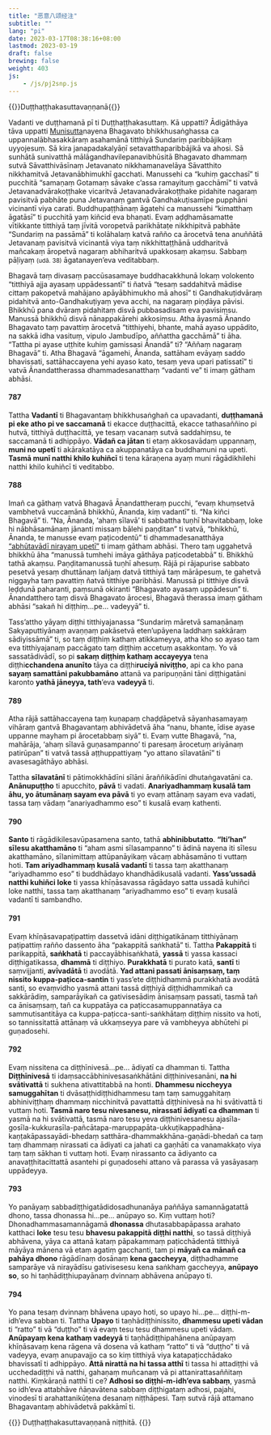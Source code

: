 ```yaml
---
title: "恶意八颂经注"
subtitle: ""
lang: "pi"
date: 2023-03-17T08:38:16+08:00
lastmod: 2023-03-19
draft: false
brewing: false
weight: 403
js:
    - /js/pj2snp.js
---
```


{{<subtitle>}}Duṭṭhaṭṭhakasuttavaṇṇanā{{</subtitle>}}

Vadanti ve duṭṭhamanā pī ti Duṭṭhaṭṭhakasuttaṃ. Kā uppatti? Ādigāthāya tāva uppatti [Munisutta](../112/)nayena Bhagavato bhikkhusaṅghassa ca uppannalābhasakkāraṃ asahamānā titthiyā Sundariṃ paribbājikaṃ uyyojesuṃ. Sā kira janapadakalyāṇī setavatthaparibbājikā va ahosi. Sā sunhātā sunivatthā mālāgandhavilepanavibhūsitā Bhagavato dhammaṃ sutvā Sāvatthivāsīnaṃ Jetavanato nikkhamanavelāya Sāvatthito nikkhamitvā Jetavanābhimukhī gacchati. Manussehi ca “kuhiṃ gacchasī” ti pucchitā “samaṇaṃ Gotamaṃ sāvake c’assa ramayituṃ gacchāmī” ti vatvā Jetavanadvārakoṭṭhake vicaritvā Jetavanadvārakoṭṭhake pidahite nagaraṃ pavisitvā pabhāte puna Jetavanaṃ gantvā Gandhakuṭisamīpe pupphāni vicinantī viya carati. Buddhupaṭṭhānaṃ āgatehi ca manussehi “kimatthaṃ āgatāsī” ti pucchitā yaṃ kiñcid eva bhaṇati. Evaṃ aḍḍhamāsamatte vītikkante titthiyā taṃ jīvitā voropetvā parikhātaṭe nikkhipitvā pabhāte “Sundariṃ na passāmā” ti kolāhalaṃ katvā rañño ca ārocetvā tena anuññātā Jetavanaṃ pavisitvā vicinantā viya taṃ nikkhittaṭṭhānā uddharitvā mañcakaṃ āropetvā nagaraṃ abhiharitvā upakkosaṃ akaṃsu. Sabbaṃ pāḷiyaṃ <small>(udā. 38)</small> āgatanayen’eva veditabbaṃ.

Bhagavā taṃ divasaṃ paccūsasamaye buddhacakkhunā lokaṃ volokento “titthiyā ajja ayasaṃ uppādessantī” ti ñatvā “tesaṃ saddahitvā mādise cittaṃ pakopetvā mahājano apāyābhimukho mā ahosī” ti Gandhakuṭidvāraṃ pidahitvā anto-Gandhakuṭiyaṃ yeva acchi, na nagaraṃ piṇḍāya pāvisi. Bhikkhū pana dvāraṃ pidahitaṃ disvā pubbasadisam eva pavisiṃsu. Manussā bhikkhū disvā nānappakārehi akkosiṃsu. Atha āyasmā Ānando Bhagavato taṃ pavattiṃ ārocetvā “titthiyehi, bhante, mahā ayaso uppādito, na sakkā idha vasituṃ, vipulo Jambudīpo, aññattha gacchāmā” ti āha. “Tattha pi ayase uṭṭhite kuhiṃ gamissasi Ānandā” ti? “Aññaṃ nagaraṃ Bhagavā” ti. Atha Bhagavā “āgamehi, Ānanda, sattāham evāyaṃ saddo bhavissati, sattāhaccayena yehi ayaso kato, tesaṃ yeva upari patissatī” ti vatvā Ānandattherassa dhammadesanatthaṃ “vadanti ve” ti imaṃ gātham abhāsi.

#### 787

Tattha **Vadantī** ti Bhagavantaṃ bhikkhusaṅghañ ca upavadanti, **duṭṭhamanā pi eke atho pi ve saccamanā** ti ekacce duṭṭhacittā, ekacce tathasaññino pi hutvā, titthiyā duṭṭhacittā, ye tesaṃ vacanaṃ sutvā saddahiṃsu, te saccamanā ti adhippāyo. **Vādañ ca jātan** ti etaṃ akkosavādaṃ uppannaṃ, **muni no upetī** ti akārakatāya ca akuppanatāya ca buddhamuni na upeti. **Tasmā munī natthi khilo kuhiñcī** ti tena kāraṇena ayaṃ muni rāgādikhilehi natthi khilo kuhiñcī ti veditabbo.

#### 788

Imañ ca gāthaṃ vatvā Bhagavā Ānandattheraṃ pucchi, “evaṃ khuṃsetvā vambhetvā vuccamānā bhikkhū, Ānanda, kiṃ vadantī” ti. “Na kiñci Bhagavā” ti. “Na, Ānanda, ‘ahaṃ sīlavā’ ti sabbattha tuṇhī bhavitabbaṃ, loke hi nābhāsamānaṃ jānanti missaṃ bālehi paṇḍitan” ti vatvā, “bhikkhū, Ānanda, te manusse evaṃ paṭicodentū” ti dhammadesanatthāya [“abhūtavādī nirayaṃ upetī”](../310/#667) ti imaṃ gātham abhāsi. Thero taṃ uggahetvā bhikkhū āha “manussā tumhehi imāya gāthāya paṭicodetabbā” ti. Bhikkhū tathā akaṃsu. Paṇḍitamanussā tuṇhī ahesuṃ. Rājā pi rājapurise sabbato pesetvā yesaṃ dhuttānaṃ lañjaṃ datvā titthiyā taṃ mārāpesuṃ, te gahetvā niggayha taṃ pavattiṃ ñatvā titthiye paribhāsi. Manussā pi titthiye disvā leḍḍunā paharanti, paṃsunā okiranti “Bhagavato ayasaṃ uppādesun” ti. Ānandatthero taṃ disvā Bhagavato ārocesi, Bhagavā therassa imaṃ gātham abhāsi “sakañ hi diṭṭhiṃ…pe… vadeyyā” ti.

Tass’attho yāyaṃ diṭṭhi titthiyajanassa “Sundariṃ māretvā samaṇānaṃ Sakyaputtiyānaṃ avaṇṇaṃ pakāsetvā eten’upāyena laddhaṃ sakkāraṃ sādiyissāmā” ti, so taṃ diṭṭhiṃ kathaṃ atikkameyya, atha kho so ayaso tam eva titthiyajanaṃ paccāgato taṃ diṭṭhiṃ accetuṃ asakkontaṃ. Yo vā sassatādivādī, so pi **sakaṃ diṭṭhiṃ kathaṃ accayeyya** tena diṭṭhi**cchandena anunīto** tāya ca diṭṭhi**ruciyā niviṭṭho**, api ca kho pana **sayaṃ samattāni pakubbamāno** attanā va paripuṇṇāni tāni diṭṭhigatāni karonto **yathā jāneyya, tath**’eva **vadeyyā** ti.

#### 789

Atha rājā sattāhaccayena taṃ kuṇapaṃ chaḍḍāpetvā sāyanhasamayaṃ vihāraṃ gantvā Bhagavantaṃ abhivādetvā āha “nanu, bhante, īdise ayase uppanne mayham pi ārocetabbaṃ siyā” ti. Evaṃ vutte Bhagavā, “na, mahārāja, ‘ahaṃ sīlavā guṇasampanno’ ti paresaṃ ārocetuṃ ariyānaṃ patirūpan” ti vatvā tassā aṭṭhuppattiyaṃ “yo attano sīlavatānī” ti avasesagāthāyo abhāsi.

Tattha **sīlavatānī** ti pātimokkhādīni sīlāni āraññikādīni dhutaṅgavatāni ca. **Anānupuṭṭho** ti apucchito, **pāvā** ti vadati. **Anariyadhammaṃ kusalā tam āhu, yo ātumānaṃ sayam eva pāvā** ti yo evaṃ attānaṃ sayam eva vadati, tassa taṃ vādaṃ “anariyadhammo eso” ti kusalā evaṃ kathenti.

#### 790

**Santo** ti rāgādikilesavūpasamena santo, tathā **abhinibbutatto**. **“Iti’han” sīlesu akatthamāno** ti “aham asmi sīlasampanno” ti ādinā nayena iti sīlesu akatthamāno, sīlanimittaṃ attūpanāyikaṃ vācaṃ abhāsamāno ti vuttaṃ hoti. **Tam ariyadhammaṃ kusalā vadantī** ti tassa taṃ akatthanaṃ “ariyadhammo eso” ti buddhādayo khandhādikusalā vadanti. **Yass’ussadā natthi kuhiñci loke** ti yassa khīṇāsavassa rāgādayo satta ussadā kuhiñci loke natthi, tassa taṃ akatthanaṃ “ariyadhammo eso” ti evaṃ kusalā vadantī ti sambandho.

#### 791

Evaṃ khīṇāsavapaṭipattiṃ dassetvā idāni diṭṭhigatikānaṃ titthiyānaṃ paṭipattiṃ rañño dassento āha “pakappitā saṅkhatā” ti. Tattha **Pakappitā** ti parikappitā, **saṅkhatā** ti paccayābhisaṅkhatā, **yassā** ti yassa kassaci diṭṭhigatikassa, **dhammā** ti diṭṭhiyo. **Purakkhatā** ti purato katā, **santī** ti saṃvijjanti, **avīvadātā** ti avodātā. **Yad attani passati ānisaṃsaṃ, taṃ nissito kuppa-paṭicca-santin** ti yass’ete diṭṭhidhammā purakkhatā avodātā santi, so evaṃvidho yasmā attani tassā diṭṭhiyā diṭṭhidhammikañ ca sakkārādiṃ, samparāyikañ ca gativisesādiṃ ānisaṃsaṃ passati, tasmā tañ ca ānisaṃsaṃ, tañ ca kuppatāya ca paṭiccasamuppannatāya ca sammutisantitāya ca kuppa-paṭicca-santi-saṅkhātaṃ diṭṭhiṃ nissito va hoti, so tannissitattā attānaṃ vā ukkaṃseyya pare vā vambheyya abhūtehi pi guṇadosehi.

#### 792

Evaṃ nissitena ca diṭṭhīnivesā…pe… ādiyatī ca dhamman ti. Tattha **Diṭṭhīnivesā** ti idaṃsaccābhinivesasaṅkhātāni diṭṭhinivesanāni, **na hi svātivattā** ti sukhena ativattitabbā na honti. **Dhammesu niccheyya samuggahītan** ti dvāsaṭṭhidiṭṭhidhammesu taṃ taṃ samuggahitaṃ abhiniviṭṭhaṃ dhammaṃ nicchinitvā pavattattā diṭṭhinivesā na hi svātivattā ti vuttaṃ hoti. **Tasmā naro tesu nivesanesu, nirassatī ādiyatī ca dhamman** ti yasmā na hi svātivattā, tasmā naro tesu yeva diṭṭhinivesanesu ajasīla-gosīla-kukkurasīla-pañcātapa-maruppapāta-ukkuṭikappadhāna-kaṇṭakāpassayādi-bhedaṃ satthāra-dhammakkhāna-gaṇādi-bhedañ ca taṃ taṃ dhammaṃ nirassati ca ādiyati ca jahati ca gaṇhāti ca vanamakkaṭo viya taṃ taṃ sākhan ti vuttaṃ hoti. Evaṃ nirassanto ca ādiyanto ca anavaṭṭhitacittattā asantehi pi guṇadosehi attano vā parassa vā yasāyasaṃ uppādeyya.

#### 793

Yo panāyaṃ sabbadiṭṭhigatādidosadhunanāya paññāya samannāgatattā dhono, tassa dhonassa hi…pe… anūpayo so. Kiṃ vuttaṃ hoti? Dhonadhammasamannāgamā **dhonassa** dhutasabbapāpassa arahato katthaci **loke** tesu tesu **bhavesu pakappitā diṭṭhi natthi**, so tassā diṭṭhiyā abhāvena, yāya ca attanā kataṃ pāpakammaṃ paṭicchādentā titthiyā māyāya mānena vā etaṃ agatiṃ gacchanti, tam pi **māyañ ca mānañ ca pahāya dhono** rāgādīnaṃ dosānaṃ **kena gaccheyya**, diṭṭhadhamme samparāye vā nirayādīsu gativisesesu kena saṅkhaṃ gaccheyya, **anūpayo so**, so hi taṇhādiṭṭhiupayānaṃ dvinnaṃ abhāvena anūpayo ti.

#### 794

Yo pana tesaṃ dvinnaṃ bhāvena upayo hoti, so upayo hi…pe… diṭṭhi-m-idh’eva sabban ti. Tattha **Upayo** ti taṇhādiṭṭhinissito, **dhammesu upeti vādan** ti “ratto” ti vā “duṭṭho” ti vā evaṃ tesu tesu dhammesu upeti vādaṃ. **Anūpayaṃ kena kathaṃ vadeyyā** ti taṇhādiṭṭhipahānena anūpayaṃ khīṇāsavaṃ kena rāgena vā dosena vā kathaṃ “ratto” ti vā “duṭṭho” ti vā vadeyya, evaṃ anupavajjo ca so kiṃ titthiyā viya katapaṭicchādako bhavissatī ti adhippāyo. **Attā nirattā na hi tassa atthī** ti tassa hi attadiṭṭhi vā ucchedadiṭṭhi vā natthi, gahaṇaṃ muñcanaṃ vā pi attanirattasaññitaṃ natthi. Kiṃkāraṇā natthī ti ce? **Adhosi so diṭṭhi-m-idh’eva sabbaṃ**, yasmā so idh’eva attabhāve ñāṇavātena sabbaṃ diṭṭhigataṃ adhosi, pajahi, vinodesī ti arahattanikūṭena desanaṃ niṭṭhāpesi. Taṃ sutvā rājā attamano Bhagavantaṃ abhivādetvā pakkāmī ti.

{{<eof>}}
    Duṭṭhaṭṭhakasuttavaṇṇanā niṭṭhitā.
{{</eof>}}